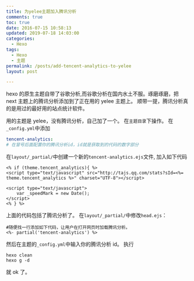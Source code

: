 ```yaml
---
title: 为yelee主题加入腾讯分析
comments: true
toc: true
date: 2016-07-15 10:58:13
updated: 2019-07-18 14:03:00
categories:
  - Hexo
tags:
  - Hexo
  - 主题
permalink: /posts/add-tencent-analytics-to-yelee
layout: post

---
```


hexo 的原生主题自带了谷歌分析,而谷歌分析在国内水土不服。琢磨琢磨，把 next 主题上的腾讯分析添加到了正在用的 yelee 主题上。
顺带一提，腾讯分析真的是用过的最好用的站点统计软件。

<!-- more -->

用的主题是 yelee，没有腾讯分析，自己加了一个。
在`主题目录`下操作。
在`_config.yml`中添加

```yml
tencent-analytics:
# 在冒号后面配置你的腾讯分析id，id就是获取到的代码的数字部分
```

在`layout/_partial/`中创建一个新的`tencent-analytics.ejs`文件,
加入如下代码

```ejs
<% if (theme.tencent_analytics){ %>
<script type="text/javascript" src="http://tajs.qq.com/stats?sId=<%= theme.tencent_analytics %>" charset="UTF-8"></script>

<script type="text/javascript">
    var _speedMark = new Date();
</script>
<% } %>
```

上面的代码包括了腾讯分析了。
在`layout/_partial/`中修改`head.ejs`：

```ejs
#随便找一行添加如下代码，让用户在打开网页时加载腾讯分析。
<%- partial('tencent-analytics') %>
```

然后在主题的`_config.yml`中输入你的腾讯分析 id。
执行

```
hexo clean
hexo g -d
```

就 ok 了。
